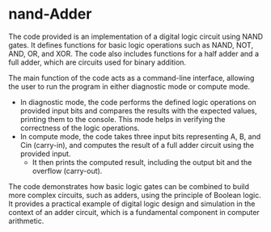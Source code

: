# nand-Adder
The code provided is an implementation of a digital logic circuit using NAND gates. It defines functions for basic logic operations such as 
NAND, NOT, AND, OR, and XOR. The code also includes functions for a half adder and a full adder, which are circuits used for binary 
addition.

The main function of the code acts as a command-line interface, allowing the user to run the program in either diagnostic mode or compute mode. 
  - In diagnostic mode, the code performs the defined logic operations on provided input bits and compares the results with the expected        values, printing them to the console. This mode helps in verifying the correctness of the logic operations.
  - In compute mode, the code takes three input bits representing A, B, and Cin (carry-in), and computes the result of a full adder circuit     using the provided input.
     -  It then prints the computed result, including the output bit and the overflow (carry-out).

The code demonstrates how basic logic gates can be combined to build more complex circuits, such as adders, using the principle of Boolean logic. It provides a practical example of digital logic design and simulation in the context of an adder circuit, which is a fundamental component in computer arithmetic.






